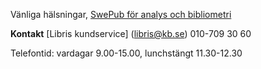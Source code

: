 Vänliga hälsningar,
[SwePub för analys och bibliometri](http://spf.libris.kb.se/bibliometriker)

**Kontakt**
[Libris kundservice] (libris@kb.se)
010-709 30 60

Telefontid: vardagar 9.00-15.00, lunchstängt 11.30-12.30
